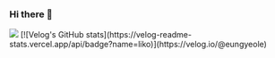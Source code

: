 ### Hi there 👋

<img src="https://img.shields.io/badge/42-000000?style=for-the-badge&logo=42&logoColor=white">
[![Velog's GitHub stats](https://velog-readme-stats.vercel.app/api/badge?name=liko)](https://velog.io/@eungyeole) 

<!--
**highlyko17/highlyko17** is a ✨ _special_ ✨ repository because its `README.md` (this file) appears on your GitHub profile.

Here are some ideas to get you started:

- 🔭 I’m currently working on ...
- 🌱 I’m currently learning ...
- 👯 I’m looking to collaborate on ...
- 🤔 I’m looking for help with ...
- 💬 Ask me about ...
- 📫 How to reach me: ...
- 😄 Pronouns: ...
- ⚡ Fun fact: ...
-->
